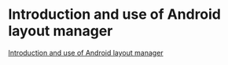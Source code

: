 # Introduction and use of Android layout manager
[Introduction and use of Android layout manager](https://aiwithcloud.com/2022/09/15/introduction_and_use_of_android_layout_manager/)